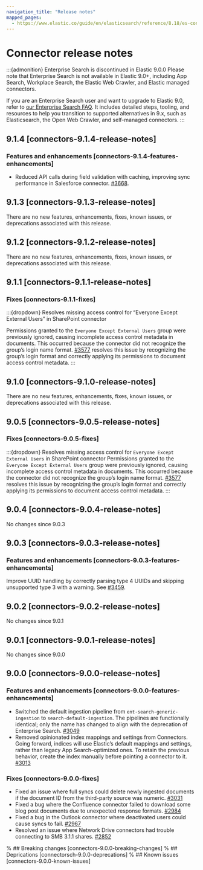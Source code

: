 ```yaml
---
navigation_title: "Release notes"
mapped_pages:
  - https://www.elastic.co/guide/en/elasticsearch/reference/8.18/es-connectors-release-notes.html
---
```


# Connector release notes

:::{admonition} Enterprise Search is discontinued in Elastic 9.0.0
Please note that Enterprise Search is not available in Elastic 9.0+, including App Search, Workplace Search, the Elastic Web Crawler, and Elastic managed connectors.

If you are an Enterprise Search user and want to upgrade to Elastic 9.0, refer to [our Enterprise Search FAQ](https://www.elastic.co/resources/search/enterprise-search-faq#what-features-are-impacted-by-this-announcement).
It includes detailed steps, tooling, and resources to help you transition to supported alternatives in 9.x, such as Elasticsearch, the Open Web Crawler, and self-managed connectors.
:::

## 9.1.4 [connectors-9.1.4-release-notes]

### Features and enhancements [connectors-9.1.4-features-enhancements]
* Reduced API calls during field validation with caching, improving sync performance in Salesforce connector. [#3668](https://github.com/elastic/connectors/pull/3668).

## 9.1.3 [connectors-9.1.3-release-notes]
There are no new features, enhancements, fixes, known issues, or deprecations associated with this release.

## 9.1.2 [connectors-9.1.2-release-notes]
There are no new features, enhancements, fixes, known issues, or deprecations associated with this release.

## 9.1.1 [connectors-9.1.1-release-notes]

### Fixes [connectors-9.1.1-fixes]

:::{dropdown} Resolves missing access control for “Everyone Except External Users” in SharePoint connector

Permissions granted to the `Everyone Except External Users` group were previously ignored, causing incomplete access control metadata in documents. This occurred because the connector did not recognize the group’s login name format.
[#3577](https://github.com/elastic/connectors/pull/3577) resolves this issue by recognizing the group’s login format and correctly applying its permissions to document access control metadata.
:::

## 9.1.0 [connectors-9.1.0-release-notes]
There are no new features, enhancements, fixes, known issues, or deprecations associated with this release.

## 9.0.5 [connectors-9.0.5-release-notes]

### Fixes [connectors-9.0.5-fixes]

:::{dropdown} Resolves missing access control for `Everyone Except External Users` in SharePoint connector
Permissions granted to the `Everyone Except External Users` group were previously ignored, causing incomplete access control metadata in documents. This occurred because the connector did not recognize the group’s login name format. [#3577](https://github.com/elastic/connectors/pull/3577) resolves this issue by recognizing the group’s login format and correctly applying its permissions to document access control metadata.
:::

## 9.0.4 [connectors-9.0.4-release-notes]
No changes since 9.0.3

## 9.0.3 [connectors-9.0.3-release-notes]

### Features and enhancements [connectors-9.0.3-features-enhancements]

Improve UUID handling by correctly parsing type 4 UUIDs and skipping unsupported type 3 with a warning. See [#3459](https://github.com/elastic/connectors/pull/3459).

## 9.0.2 [connectors-9.0.2-release-notes]
No changes since 9.0.1

## 9.0.1 [connectors-9.0.1-release-notes]
No changes since 9.0.0

## 9.0.0 [connectors-9.0.0-release-notes]

### Features and enhancements [connectors-9.0.0-features-enhancements]

* Switched the default ingestion pipeline from `ent-search-generic-ingestion` to `search-default-ingestion`. The pipelines are functionally identical; only the name has changed to align with the deprecation of Enterprise Search. [#3049](https://github.com/elastic/connectors/pull/3049)
* Removed opinionated index mappings and settings from Connectors. Going forward, indices will use Elastic’s default mappings and settings, rather than legacy App Search–optimized ones. To retain the previous behavior, create the index manually before pointing a connector to it. [#3013](https://github.com/elastic/connectors/pull/3013)

### Fixes [connectors-9.0.0-fixes]

* Fixed an issue where full syncs could delete newly ingested documents if the document ID from the third-party source was numeric. [#3031](https://github.com/elastic/connectors/pull/3031)
* Fixed a bug where the Confluence connector failed to download some blog post documents due to unexpected response formats. [#2984](https://github.com/elastic/connectors/pull/2984)
* Fixed a bug in the Outlook connector where deactivated users could cause syncs to fail. [#2967](https://github.com/elastic/connectors/pull/2967)
* Resolved an issue where Network Drive connectors had trouble connecting to SMB 3.1.1 shares. [#2852](https://github.com/elastic/connectors/pull/2852)

% ## Breaking changes [connectors-9.0.0-breaking-changes]
% ## Deprications [connectorsch-9.0.0-deprecations]
% ## Known issues [connectors-9.0.0-known-issues]

